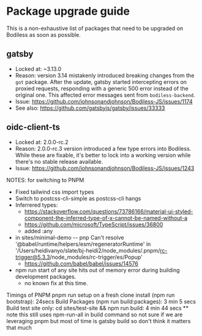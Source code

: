 # Package upgrade guide
This is a non-exhaustive list of packages that need to be upgraded on Bodiless as soon as possible.

## gatsby
- Locked at: ~3.13.0
- Reason: version 3.14 mistakenly introduced breaking changes from the `got` package. After the
update, gatsby started intercepting errors on proxied requests, responding with a generic 500 error
instead of the original one. This affected error messages sent from `bodiless-backend`.
- Issue: https://github.com/johnsonandjohnson/Bodiless-JS/issues/1174
- See also: https://github.com/gatsbyjs/gatsby/issues/33333

## oidc-client-ts
- Locked at: 2.0.0-rc.2
- Reason: 2.0.0-rc.3 version introduced a few type errors into Bodiless. While these are fixable,
it's better to lock into a working version while there's no stable release available.
- Issue: https://github.com/johnsonandjohnson/Bodiless-JS/issues/1243


NOTES: for switching to PNPM
* Fixed tailwind css import types
* Switch to postcss-cli-simple as postcss-cli hangs
* Inferrered types:
  * https://stackoverflow.com/questions/73786166/material-ui-styled-component-the-inferred-type-of-x-cannot-be-named-without-a 
  * https://github.com/microsoft/TypeScript/issues/36800
  * added :any
* in sites/minimal-demo -- pnp Can't resolve '@babel/runtime/helpers/esm/regeneratorRuntime' in '/Users/heidivanyo/slate/bj-heidi2/node_modules/.pnpm/rc-trigger@5.3.3/node_modules/rc-trigger/es/Popup'
  * https://github.com/babel/babel/issues/14576
* npm run start of any site hits out of memory error during building development packages.
  * no known fix at this time.

Timings of PNPM
pnpm run setup on a fresh clone
install (npm run bootstrap):  24secs
Build Packages (npm run build:packages): 3 min 5 secs
Build test site only: cd sites/test-site && npm run build: 4 min 44 secs
 ** note this still uses npm-run-all in build command so not sure if we are leveraging pnpm but most of time is gatsby build so don't think it matters that much
